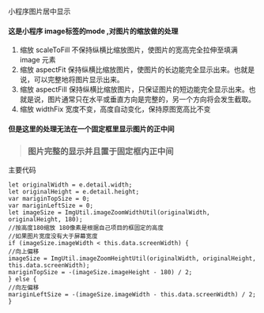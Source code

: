 #
小程序图片居中显示

#### 这是小程序 image标签的mode ,对图片的缩放做的处理

1. 缩放 scaleToFill 不保持纵横比缩放图片，使图片的宽高完全拉伸至填满 image 元素
2. 缩放 aspectFit 保持纵横比缩放图片，使图片的长边能完全显示出来。也就是说，可以完整地将图片显示出来。
3. 缩放 aspectFill 保持纵横比缩放图片，只保证图片的短边能完全显示出来。也就是说，图片通常只在水平或垂直方向是完整的，另一个方向将会发生截取。
4. 缩放 widthFix 宽度不变，高度自动变化，保持原图宽高比不变

#### 但是这里的处理无法在一个固定框里显示图片的正中间

> ### 图片完整的显示并且置于固定框内正中间

主要代码

```
let originalWidth = e.detail.width;
let originalHeight = e.detail.height;
var mariginTopSize = 0;
var mariginLeftSize = 0;
let imageSize = ImgUtil.imageZoomWidthUtil(originalWidth, originalHeight, 180);
//按高度180缩放 180像素是根据自己项目的框固定的高度
//如果图片宽度没有大于屏幕宽度
if (imageSize.imageWidth < this.data.screenWidth) {
//向上偏移
imageSize = ImgUtil.imageZoomHeightUtil(originalWidth, originalHeight, this.data.screenWidth);
mariginTopSize = -(imageSize.imageHeight - 180) / 2;
} else {
//向左偏移
mariginLeftSize = -(imageSize.imageWidth - this.data.screenWidth) / 2;
}
```


